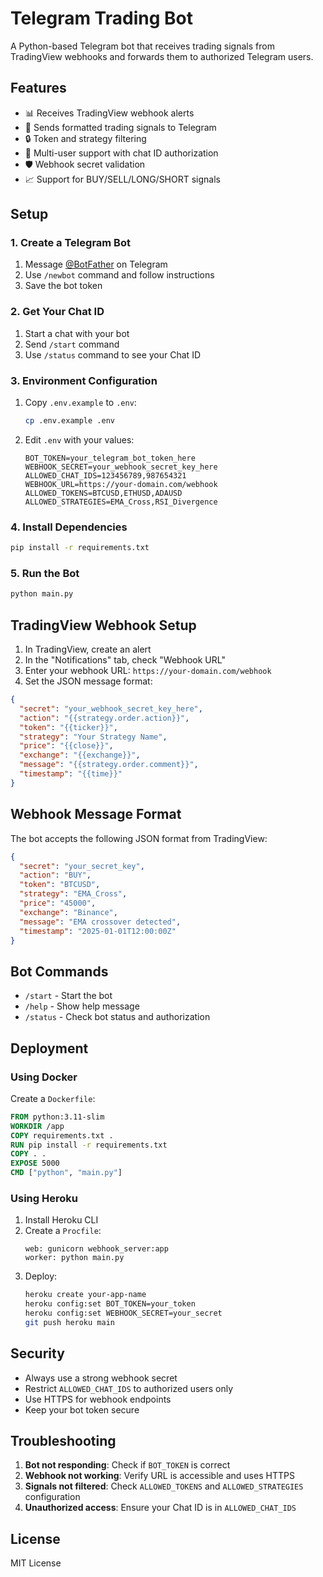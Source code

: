 # Telegram Trading Bot

A Python-based Telegram bot that receives trading signals from TradingView webhooks and forwards them to authorized Telegram users.

## Features

- 📊 Receives TradingView webhook alerts
- 🤖 Sends formatted trading signals to Telegram
- 🔒 Token and strategy filtering
- 👥 Multi-user support with chat ID authorization
- 🛡️ Webhook secret validation
- 📈 Support for BUY/SELL/LONG/SHORT signals

## Setup

### 1. Create a Telegram Bot

1. Message [@BotFather](https://t.me/botfather) on Telegram
2. Use `/newbot` command and follow instructions
3. Save the bot token

### 2. Get Your Chat ID

1. Start a chat with your bot
2. Send `/start` command
3. Use `/status` command to see your Chat ID

### 3. Environment Configuration

1. Copy `.env.example` to `.env`:
   ```bash
   cp .env.example .env
   ```

2. Edit `.env` with your values:
   ```
   BOT_TOKEN=your_telegram_bot_token_here
   WEBHOOK_SECRET=your_webhook_secret_key_here
   ALLOWED_CHAT_IDS=123456789,987654321
   WEBHOOK_URL=https://your-domain.com/webhook
   ALLOWED_TOKENS=BTCUSD,ETHUSD,ADAUSD
   ALLOWED_STRATEGIES=EMA_Cross,RSI_Divergence
   ```

### 4. Install Dependencies

```bash
pip install -r requirements.txt
```

### 5. Run the Bot

```bash
python main.py
```

## TradingView Webhook Setup

1. In TradingView, create an alert
2. In the "Notifications" tab, check "Webhook URL"
3. Enter your webhook URL: `https://your-domain.com/webhook`
4. Set the JSON message format:

```json
{
  "secret": "your_webhook_secret_key_here",
  "action": "{{strategy.order.action}}",
  "token": "{{ticker}}",
  "strategy": "Your Strategy Name",
  "price": "{{close}}",
  "exchange": "{{exchange}}",
  "message": "{{strategy.order.comment}}",
  "timestamp": "{{time}}"
}
```

## Webhook Message Format

The bot accepts the following JSON format from TradingView:

```json
{
  "secret": "your_secret_key",
  "action": "BUY",
  "token": "BTCUSD",
  "strategy": "EMA_Cross",
  "price": "45000",
  "exchange": "Binance",
  "message": "EMA crossover detected",
  "timestamp": "2025-01-01T12:00:00Z"
}
```

## Bot Commands

- `/start` - Start the bot
- `/help` - Show help message
- `/status` - Check bot status and authorization

## Deployment

### Using Docker

Create a `Dockerfile`:
```dockerfile
FROM python:3.11-slim
WORKDIR /app
COPY requirements.txt .
RUN pip install -r requirements.txt
COPY . .
EXPOSE 5000
CMD ["python", "main.py"]
```

### Using Heroku

1. Install Heroku CLI
2. Create a `Procfile`:
   ```
   web: gunicorn webhook_server:app
   worker: python main.py
   ```
3. Deploy:
   ```bash
   heroku create your-app-name
   heroku config:set BOT_TOKEN=your_token
   heroku config:set WEBHOOK_SECRET=your_secret
   git push heroku main
   ```

## Security

- Always use a strong webhook secret
- Restrict `ALLOWED_CHAT_IDS` to authorized users only
- Use HTTPS for webhook endpoints
- Keep your bot token secure

## Troubleshooting

1. **Bot not responding**: Check if `BOT_TOKEN` is correct
2. **Webhook not working**: Verify URL is accessible and uses HTTPS
3. **Signals not filtered**: Check `ALLOWED_TOKENS` and `ALLOWED_STRATEGIES` configuration
4. **Unauthorized access**: Ensure your Chat ID is in `ALLOWED_CHAT_IDS`

## License

MIT License